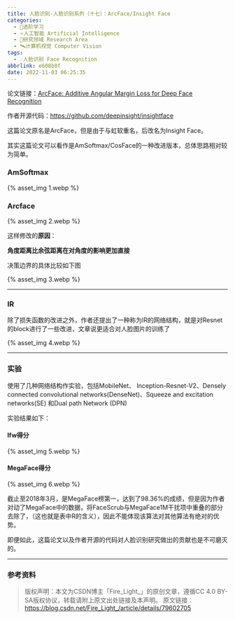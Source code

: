 ```yaml
---
title: 人脸识别-人脸识别系列（十七）：ArcFace/Insight Face
categories:
  - 🌙进阶学习
  - ⭐人工智能 Artificial Intelligence
  - 💫研究领域 Research Area
  - 🛰️计算机视觉 Computer Vision
tags:
  - ☄️人脸识别 Face Recognition
abbrlink: e608b8f
date: 2022-11-03 06:25:35
---
```


论文链接：[ArcFace: Additive Angular Margin Loss for Deep Face Recognition](https://arxiv.org/abs/1801.07698)

作者开源代码：<https://github.com/deepinsight/insightface>

这篇论文原名是ArcFace，但是由于与虹软重名，后改名为Insight Face。

其实这篇论文可以看作是AmSoftmax/CosFace的一种改进版本，总体思路相对较为简单。

### AmSoftmax

{% asset_img 1.webp %}

### Arcface

{% asset_img 2.webp %}

这样修改的**原因**：

**角度距离比余弦距离在对角度的影响更加直接**

<!--more-->

决策边界的具体比较如下图

{% asset_img 3.webp %}

***

### IR

除了损失函数的改进之外，作者还提出了一种称为IR的网络结构，就是对Resnet的block进行了一些改进，文章说更适合对人脸图片的训练了

{% asset_img 4.webp %}

***

### 实验

使用了几种网络结构作实验，包括MobileNet、 Inception-Resnet-V2、Densely connected convolutional networks(DenseNet)、Squeeze and excitation networks(SE) 和Dual path Network (DPN)

实验结果如下：

#### lfw得分

{% asset_img 5.webp %}

#### MegaFace得分

{% asset_img 6.webp %}

截止至2018年3月，是MegaFace榜第一，达到了98.36%的成绩，但是因为作者对动了MegaFace中的数据，将FaceScrub与MegaFace1M干扰项中重叠的部分去除了，（这也就是表中R的含义），因此不能体现该算法对其他算法有绝对的优势。

即便如此，这篇论文以及作者开源的代码对人脸识别研究做出的贡献也是不可磨灭的。

***

### 参考资料

> 版权声明：本文为CSDN博主「Fire_Light_」的原创文章，遵循CC 4.0 BY-SA版权协议，转载请附上原文出处链接及本声明。
> 原文链接：https://blog.csdn.net/Fire_Light_/article/details/79602705
